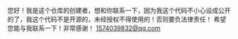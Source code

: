
您好！我是这个仓库的创建者，想和你联系一下，因为我这个代码不小心设成公开的了，我这个代码不是开源的，未经授权不得使用的！否则要负法律责任！
希望您能与我联系一下！非常感谢！
1574039832@qq.com
